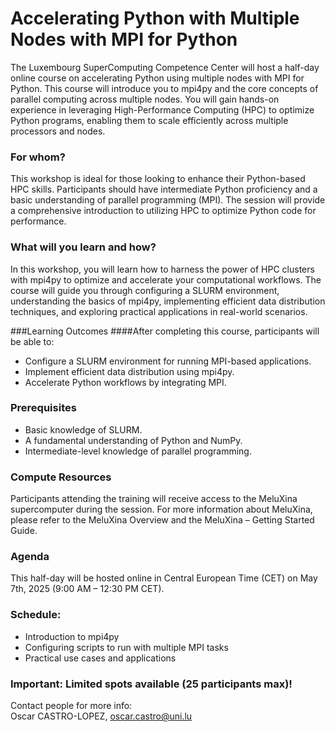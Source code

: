 # Accelerating Python with Multiple Nodes with MPI for Python

The Luxembourg SuperComputing Competence Center will host a half-day online course on accelerating Python using multiple nodes with MPI for Python. This course will introduce you to mpi4py and the core concepts of parallel computing across multiple nodes. You will gain hands-on experience in leveraging High-Performance Computing (HPC) to optimize Python programs, enabling them to scale efficiently across multiple processors and nodes.

### For whom?  

This workshop is ideal for those looking to enhance their Python-based HPC skills. Participants should have intermediate Python proficiency and a basic understanding of parallel programming (MPI). The session will provide a comprehensive introduction to utilizing HPC to optimize Python code for performance.

### What will you learn and how?  	

In this workshop, you will learn how to harness the power of HPC clusters with mpi4py to optimize and accelerate your computational workflows. The course will guide you through configuring a SLURM environment, understanding the basics of mpi4py, implementing efficient data distribution techniques, and exploring practical applications in real-world scenarios.

###Learning Outcomes
####After completing this course, participants will be able to:
 - Configure a SLURM environment for running MPI-based applications.
 - Implement efficient data distribution using mpi4py.
 - Accelerate Python workflows by integrating MPI.

### Prerequisites
 - Basic knowledge of SLURM.
 - A fundamental understanding of Python and NumPy.
 - Intermediate-level knowledge of parallel programming.

### Compute Resources
Participants attending the training will receive access to the MeluXina supercomputer during the session. For more information about MeluXina, please refer to the MeluXina Overview and the MeluXina – Getting Started Guide.

### Agenda
This half-day will be hosted online in Central European Time (CET) on May 7th, 2025 (9:00 AM – 12:30 PM CET). 

### Schedule:
 - Introduction to mpi4py
 - Configuring scripts to run with multiple MPI tasks
 - Practical use cases and applications

### Important: Limited spots available (25 participants max)!

Contact people for more info:<br />
Oscar CASTRO-LOPEZ, oscar.castro@uni.lu 
